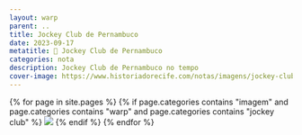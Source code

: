 ```yaml
---
layout: warp
parent: ..
title: Jockey Club de Pernambuco
date: 2023-09-17
metatitle: 🏇 Jockey Club de Pernambuco
categories: nota
description: Jockey Club de Pernambuco no tempo
cover-image: https://www.historiadorecife.com/notas/imagens/jockey-club-2021.jpg
---
```


{% for page in site.pages %}
{% if page.categories contains "imagem" and page.categories contains "warp" and page.categories contains "jockey club" %}
<img src="/notas/imagens/{{ page.title }}.jpg" />
{% endif %}
{% endfor %}